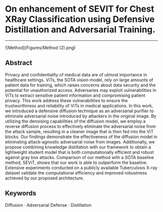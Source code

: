 # On enhancement of SEVIT for Chest XRay Classification using Defensive Distillation and Adversarial Training. 

<hr />

![Method](Figures/Method (2).png)

## Abstract 
Privacy and confidentiality of medical data are of utmost importance in healthcare
settings. ViTs, the SOTA vision model, rely on large amounts of patient data for
training, which raises concerns about data security and the potential for unauthorized access. Adversaries may exploit vulnerabilities in ViTs to extract sensitive
patient information and compromising patient privacy. This work address these vulnerabilities to ensure the trustworthiness and reliability of ViTs in medical applications. In this work, we introduced a defensive diffusion technique as an adversarial
purifier to eliminate adversarial noise introduced by attackers in the original image.
By utilizing the denoising capabilities of the diffusion model, we employ a reverse
diffusion process to effectively eliminate the adversarial noise from the attack sample, resulting in a cleaner image that is then fed into the ViT blocks. Our findings
demonstrate the effectiveness of the diffusion model in eliminating attack-agnostic
adversarial noise from images. Additionally, we propose combining knowledge
distillation with our framework to obtain a lightweight student model that is both
computationally efficient and robust against gray box attacks. Comparison of our
method with a SOTA baseline method, SEViT, shows that our work is able to
outperform the baseline. Extensive experiments conducted on a publicly available
Tuberculosis X-ray dataset validate the computational efficiency and improved
robustness achieved by our proposed architecture.
## Keywords
Diffusion · Adversarial Defense · Distillation
